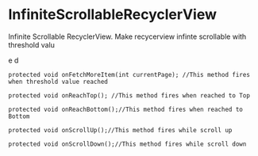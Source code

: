 # InfiniteScrollableRecyclerView
Infinite Scrollable RecyclerView. Make recycerview infinte scrollable with threshold valu


e
d
   
    protected void onFetchMoreItem(int currentPage); //This method fires when threshold value reached
   
    protected void onReachTop(); //This method fires when reached to Top
    
    protected void onReachBottom();//This method fires when reached to Bottom
    
    protected void onScrollUp();//This method fires while scroll up

    protected void onScrollDown();//This method fires while scroll down

